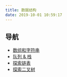 ```yaml
---
title: 数据结构
date: 2019-10-01 10:59:17
---
```


## 导航

- [数组和字符串](./array-and-string.md)
- [队列 & 栈](./queue-stack.md)
- [探索链表](./linked-list.md)
- [探索二叉树](./binary-tree.md)
